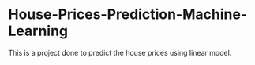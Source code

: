 # House-Prices-Prediction-Machine-Learning
This is a project done to predict the house prices using linear model.
